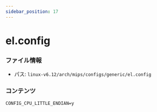 ```yaml
---
sidebar_position: 17
---
```

# el.config

### ファイル情報

- パス: `linux-v6.12/arch/mips/configs/generic/el.config`

### コンテンツ

```config
CONFIG_CPU_LITTLE_ENDIAN=y

```
